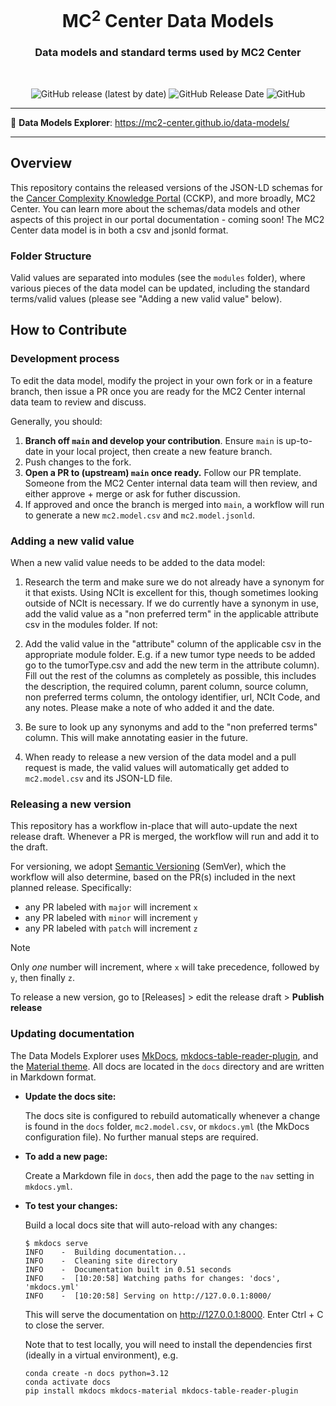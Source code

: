 <h1 align="center">
  MC<sup>2</sup> Center Data Models
</h1>

<h3 align="center">
  Data models and standard terms used by MC2 Center
</h3>
<br/>

<p align="center">
  <img alt="GitHub release (latest by date)" src="https://img.shields.io/github/release/mc2-center/mc2-data-models?label=latest%20release&display_name=release&style=flat-square">
  <img alt="GitHub Release Date" src="https://img.shields.io/github/release-date/mc2-center/mc2-data-models?style=flat-square&color=green">
  <img alt="GitHub" src="https://img.shields.io/github/license/mc2-center/mc2-data-models?style=flat-square&color=orange">
</p>

---

🔎 **Data Models Explorer**: https://mc2-center.github.io/data-models/

---

## Overview

This repository contains the released versions of the JSON-LD schemas for the
[Cancer Complexity Knowledge Portal] (CCKP), and more broadly, MC2 Center.
You can learn more about the schemas/data models and other aspects of this
project in our portal documentation - coming soon! The MC2 Center data model
is in both a csv and jsonld format.

### Folder Structure
Valid values are separated into modules (see the `modules` folder), where
various pieces of the data model can be updated, including the standard
terms/valid values (please see "Adding a new valid value" below).


## How to Contribute

### Development process

To edit the data model, modify the project in your own fork or in a feature
branch, then issue a PR once you are ready for the MC2 Center internal data
team to review and discuss.

Generally, you should:

1. **Branch off `main` and develop your contribution**. Ensure `main` is
   up-to-date in your local project, then create a new feature branch.
2. Push changes to the fork.
3. **Open a PR to (upstream) `main` once ready.**  Follow our PR template.
   Someone from the MC2 Center internal data team will then review, and either
   approve + merge or ask for futher discussion.
4. If approved and once the branch is merged into `main`, a workflow will run
   to generate a new `mc2.model.csv` and `mc2.model.jsonld`.

### Adding a new valid value
 
When a new valid value needs to be added to the data model:

1. Research the term and make sure we do not already have a synonym for it that
exists. Using NCIt is excellent for this, though sometimes looking outside of
NCIt is necessary. If we do currently have a synonym in use, add the valid value
as a "non preferred term" in the applicable attribute csv in the modules folder.
If not:

2. Add the valid value in the "attribute" column of the applicable csv in the
appropriate module folder. E.g. if a new tumor type needs to be added go to
the tumorType.csv and add the new term in the attribute column). Fill out the
rest of the columns as completely as possible, this includes the description,
the required column, parent column, source column, non preferred terms column,
the ontology identifier, url, NCIt Code, and any notes. Please make a note of
who added it and the date.

3. Be sure to look up any synonyms and add to the "non preferred terms" column.
This will make annotating easier in the future.

4. When ready to release a new version of the data model and a pull request is
made, the valid values will automatically get added to `mc2.model.csv` and its
JSON-LD file.


### Releasing a new version

This repository has a workflow in-place that will auto-update the next release
draft.  Whenever a PR is merged, the workflow will run and add it to the draft.

For versioning, we adopt [Semantic Versioning] (SemVer), which the workflow will
also determine, based on the PR(s) included in the next planned release. Specifically:
   * any PR labeled with `major` will increment `x`
   * any PR labeled with `minor` will increment `y`
   * any PR labeled with `patch` will increment `z`

> [!NOTE]
> Only _one_ number will increment, where `x` will take precedence, followed by
> `y`, then finally `z`.

To release a new version, go to [Releases] > edit the release draft > **Publish release**


### Updating documentation

The Data Models Explorer uses [MkDocs], [mkdocs-table-reader-plugin], and the
[Material theme]. All docs are located in the `docs` directory and
are written in Markdown format.

* **Update the docs site:**

  The docs site is configured to rebuild automatically whenever a change
  is found in the `docs` folder, `mc2.model.csv`, or `mkdocs.yml`
  (the MkDocs configuration file). No further manual steps are required.

* **To add a new page:**

    Create a Markdown file in `docs`, then add the page to the `nav` 
    setting in `mkdocs.yml`.

* **To test your changes:**

    Build a local docs site that will auto-reload with any changes:

    ```console
    $ mkdocs serve
    INFO    -  Building documentation...
    INFO    -  Cleaning site directory
    INFO    -  Documentation built in 0.51 seconds
    INFO    -  [10:20:58] Watching paths for changes: 'docs', 'mkdocs.yml'
    INFO    -  [10:20:58] Serving on http://127.0.0.1:8000/
    ```

    This will serve the documentation on http://127.0.0.1:8000. Enter Ctrl + C
    to close the server.

    Note that to test locally, you will need to install the dependencies
    first (ideally in a virtual environment), e.g.

    ```console
    conda create -n docs python=3.12
    conda activate docs
    pip install mkdocs mkdocs-material mkdocs-table-reader-plugin
    ```



[Cancer Complexity Knowledge Portal]: https://cancercomplexity.synapse.org/
[Semantic Versioning]: https://semver.org/
[Release]: https://github.com/mc2-center/data-models/releases
[MKDocs]: https://www.mkdocs.org/
[mkdocs-table-reader-plugin]: https://timvink.github.io/mkdocs-table-reader-plugin/
[Material theme]: https://squidfunk.github.io/mkdocs-material/

